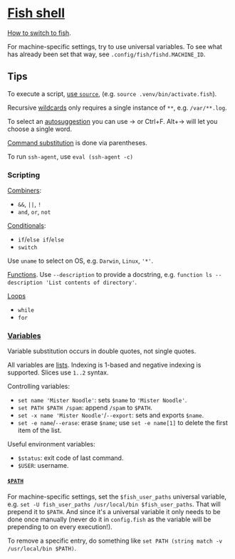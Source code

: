 # [Fish shell](https://fishshell.com/)

[How to switch to fish](https://fishshell.com/docs/current/tutorial.html#tut_switching_to_fish).

For machine-specific settings, try to use universal variables. To see what has already been set that way, see `.config/fish/fishd.MACHINE_ID`.

## Tips

To execute a script, [use `source`](https://fishshell.com/docs/current/commands.html#source), (e.g. `source .venv/bin/activate.fish`).

Recursive [wildcards](https://fishshell.com/docs/current/tutorial.html#tut_wildcards) only requires a single instance of `**`, e.g. `/var/**.log`.

To select an [autosuggestion](https://fishshell.com/docs/current/tutorial.html#tut_autosuggestions) you can use → or Ctrl+F. Alt+→ will let you choose a single word.

[Command substitution](https://fishshell.com/docs/current/tutorial.html#tut_command_substitutions) is done via parentheses.

To run `ssh-agent`, use `eval (ssh-agent -c)`

### Scripting

[Combiners](https://fishshell.com/docs/current/tutorial.html#tut_combiners):
- `&&`, `||`, `!`
- `and`, `or`, `not`

[Conditionals](https://fishshell.com/docs/current/tutorial.html#tut_conditionals):
- `if`/`else if`/`else`
- `switch`

Use `uname` to select on OS, e.g. `Darwin`, `Linux`, `'*'`.

[Functions](https://fishshell.com/docs/current/tutorial.html#tut_functions). Use `--description` to provide a docstring, e.g. `function ls --description 'List contents of directory'`.

[Loops](https://fishshell.com/docs/current/tutorial.html#tut_loops)
- `while`
- `for`

### [Variables](https://fishshell.com/docs/current/tutorial.html#tut_variables)

Variable substitution occurs in double quotes, not single quotes.

All variables are [lists](https://fishshell.com/docs/current/tutorial.html#tut_lists). Indexing is 1-based and negative indexing is supported. Slices use `1..2` syntax.

Controlling variables:
- `set name 'Mister Noodle'`: sets `$name` to `'Mister Noodle'`.
- `set PATH $PATH /spam`: append `/spam` to `$PATH`.
- `set -x name 'Mister Noodle'`/`--export`: sets and exports `$name`.
- `set -e name`/`--erase`: erase `$name`; use `set -e name[1]` to delete the first item of the list.

Useful environment variables:
- `$status`: exit code of last command.
- `$USER`: username.

#### [`$PATH`](https://fishshell.com/docs/current/tutorial.html#tut_path)
For machine-specific settings, set the `$fish_user_paths` universal variable, e.g. `set -U fish_user_paths /usr/local/bin $fish_user_paths`. That will prepend it to `$PATH`. And since it's a universal variable it only needs to be done once manually (never do it in `config.fish` as the variable will be prepending to on every execution!).

To remove a specific entry, do something like `set PATH (string match -v /usr/local/bin $PATH)`.
